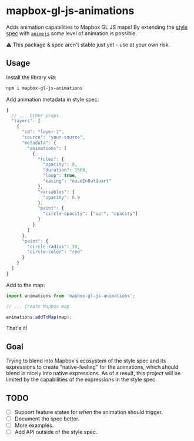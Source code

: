 # mapbox-gl-js-animations

Adds animation capabilities to Mapbox GL JS maps! By extending the [style spec](https://docs.mapbox.com/mapbox-gl-js/style-spec/) with [`animejs`](https://github.com/juliangarnier/anime/) some level of animation is possible.

:warning: This package & spec aren't stable just yet - use at your own risk.

## Usage

Install the library via:
```sh
npm i mapbox-gl-js-animations
```

Add animation metadata in style spec:
```js
{
  // ... Other props.
  "layers": [
    {
      "id": "layer-1",
      "source": "your-source",
      "metadata": {
        "animations": [
          {
            "rules": {
              "opacity": 0,
              "duration": 1500,
              "loop": true,
              "easing": "easeInOutQuart"
            },
            "variables": {
              "opacity": 0.9
            },
            "paint": {
              "circle-opacity": ["var", "opacity"]
            }
          }
        ]
      },
      "paint": {
        "circle-radius": 30,
        "circle-color": "red"
      }
    }
  ]
}
```

Add to the map:
```js
import animations from 'mapbox-gl-js-animations';

// ... Create Mapbox map

animations.addToMap(map);
```

That's it!

## Goal

Trying to blend into Mapbox's ecosystem of the style spec and its expressions to create "native-feeling" for the animations, which should blend in nicely into native expressions. As of a result, this project will be limited by the capabilities of the expressions in the style spec.

## TODO

- [ ] Support feature states for _when_ the animation should trigger.
- [ ] Document the spec better.
- [ ] More examples.
- [ ] Add API outside of the style spec.
